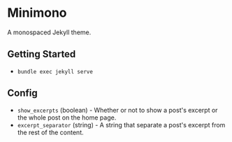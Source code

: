 # Minimono

A monospaced Jekyll theme.

## Getting Started

- `bundle exec jekyll serve`

## Config

- `show_excerpts` (boolean) - Whether or not to show a post's excerpt or the whole post on the home page.
- `excerpt_separator` (string) - A string that separate a post's excerpt from the rest of the content.
